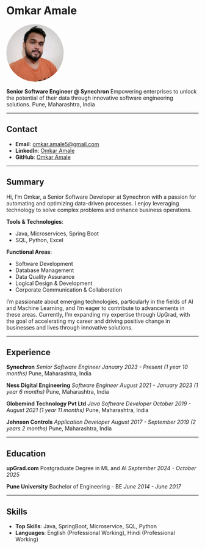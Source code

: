 # Omkar Amale

<img src="https://github.com/coder5om/resume/blob/main/MyProfilePicture.jpg" alt="Profile Picture" width="150" style="border-radius: 50%;">

**Senior Software Engineer @ Synechron**
Empowering enterprises to unlock the potential of their data through innovative software engineering solutions.
Pune, Maharashtra, India

---

## Contact
- **Email**: [omkar.amale5@gmail.com](mailto:coderomkar5@gmail.com)
- **LinkedIn**: [Omkar Amale](https://www.linkedin.com/in/omkaramale)
- **GitHub**: [Omkar Amale](https://github.com/coder5om)

---

## Summary
Hi, I’m Omkar, a Senior Software Developer at Synechron with a passion for automating and optimizing data-driven processes. I enjoy leveraging technology to solve complex problems and enhance business operations.

**Tools & Technologies**:
- Java, Microservices, Spring Boot
- SQL, Python, Excel

**Functional Areas**:
- Software Development
- Database Management
- Data Quality Assurance
- Logical Design & Development
- Corporate Communication & Collaboration

I’m passionate about emerging technologies, particularly in the fields of AI and Machine Learning, and I’m eager to contribute to advancements in these areas. Currently, I’m expanding my expertise through UpGrad, with the goal of accelerating my career and driving positive change in businesses and lives through innovative solutions.

---

## Experience

**Synechron**
*Senior Software Engineer*
*January 2023 - Present (1 year 10 months)*
Pune, Maharashtra, India

**Ness Digital Engineering**
*Software Engineer*
*August 2021 - January 2023 (1 year 6 months)*
Pune, Maharashtra, India

**Globemind Technology Pvt Ltd**
*Java Software Developer*
*October 2019 - August 2021 (1 year 11 months)*
Pune, Maharashtra, India

**Johnson Controls**
*Application Developer*
*August 2017 - September 2019 (2 years 2 months)*
Pune, Maharashtra, India

---

## Education

**upGrad.com**
Postgraduate Degree in ML and AI
*September 2024 - October 2025*

**Pune University**
Bachelor of Engineering - BE
*June 2014 - June 2017*

---

## Skills

- **Top Skills**: Java, SpringBoot, Microservice, SQL, Python
- **Languages**: English (Professional Working), Hindi (Professional Working)
